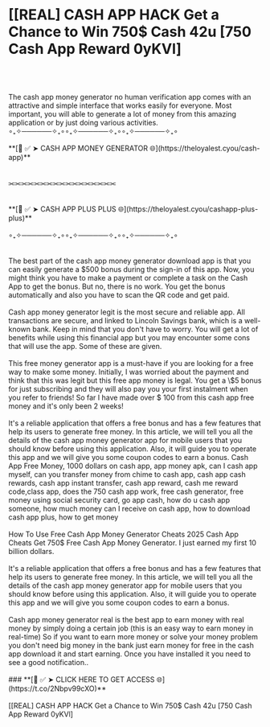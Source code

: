 # [[REAL] CASH APP HACK Get a Chance to Win 750$ Cash 42u [750 Cash App Reward 0yKVl]
<br>
<br>
<br>The cash app money generator no human verification app comes with an attractive and simple interface that works easily for everyone. Most important, you will able to generate a lot of money from this amazing application or by just doing various activities.
<br>
∘₊✧──────✧₊∘∘₊✧──────✧₊∘∘₊✧──────✧₊∘
<br>
<br>**[📌 ✅ ➤ CASH APP MONEY GENERATOR 🌐](https://theloyalest.cyou/cash-app)**
<br>
<br>
<br>⫘⫘⫘⫘⫘⫘⫘⫘⫘⫘⫘⫘⫘⫘⫘⫘⫘
<br>
<br>
<br>**[📌 ✅ ➤ CASH APP PLUS PLUS 🌐](https://theloyalest.cyou/cashapp-plus-plus)**
<br>
<br>∘₊✧──────✧₊∘∘₊✧──────✧₊∘∘₊✧──────✧₊∘
<br>
<br>
<br>The best part of the cash app money generator download app is that you can easily generate a $500 bonus during the sign-in of this app. Now, you might think you have to make a payment or complete a task on the Cash App to get the bonus. But no, there is no work. You get the bonus automatically and also you have to scan the QR code and get paid.
<br>
<br>Cash app money generator legit is the most secure and reliable app. All transactions are secure, and linked to Lincoln Savings bank, which is a well-known bank. Keep in mind that you don't have to worry. You will get a lot of benefits while using this financial app but you may encounter some cons that will use the app. Some of these are given.
<br>
<br>This free money generator app is a must-have if you are looking for a free way to make some money. Initially, I was worried about the payment and think that this was legit but this free app money is legal. You get a \$5 bonus for just subscribing and they will also pay you your first instalment when you refer to friends! So far I have made over $ 100 from this cash app free money and it's only been 2 weeks!
<br>
<br>It's a reliable application that offers a free bonus and has a few features that help its users to generate free money. In this article, we will tell you all the details of the cash app money generator app for mobile users that you should know before using this application. Also, it will guide you to operate this app and we will give you some coupon codes to earn a bonus. Cash App Free Money, 1000 dollars on cash app, app money apk, can I cash app myself, can you transfer money from chime to cash app, cash app cash rewards, cash app instant transfer, cash app reward, cash me reward code,class app, does the 750 cash app work, free cash generator, free money using social security card, go app cash, how do u cash app someone, how much money can I receive on cash app, how to download cash app plus, how to get money
<br>
<br>How To Use Free Cash App Money Generator Cheats 2025 Cash App Cheats Get 750$ Free Cash App Money Generator. I just earned my first 10 billion dollars.
<br>
<br>It's a reliable application that offers a free bonus and has a few features that help its users to generate free money. In this article, we will tell you all the details of the cash app money generator app for mobile users that you should know before using this application. Also, it will guide you to operate this app and we will give you some coupon codes to earn a bonus.
<br>
<br>Cash app money generator real is the best app to earn money with real money by simply doing a certain job (this is an easy way to earn money in real-time) So if you want to earn more money or solve your money problem you don't need big money in the bank just earn money for free in the cash app download it and start earning. Once you have installed it you need to see a good notification..
<br>
<br>### **[📌 ✅  ➤ CLICK HERE TO GET ACCESS 🌐](https://t.co/2Nbpv99cXO)**
<br>
<br>[[REAL] CASH APP HACK Get a Chance to Win 750$ Cash 42u [750 Cash App Reward 0yKVl]
<br>
